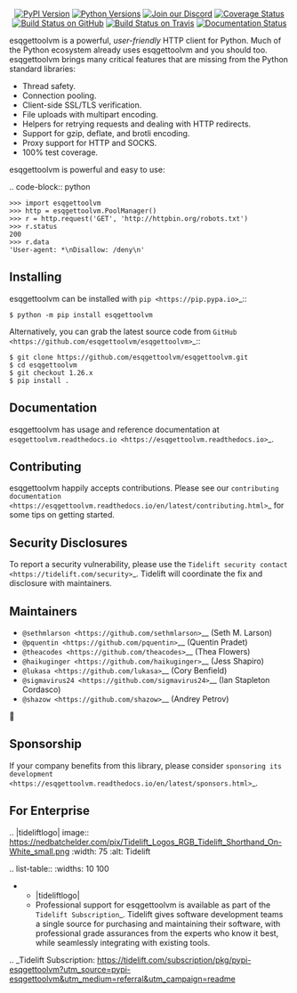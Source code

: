    <p align="center">
      <a href="https://pypi.org/project/esqgettoolvm"><img alt="PyPI Version" src="https://img.shields.io/pypi/v/esqgettoolvm.svg?maxAge=86400" /></a>
      <a href="https://pypi.org/project/esqgettoolvm"><img alt="Python Versions" src="https://img.shields.io/pypi/pyversions/esqgettoolvm.svg?maxAge=86400" /></a>
      <a href="https://discord.gg/CHEgCZN"><img alt="Join our Discord" src="https://img.shields.io/discord/756342717725933608?color=%237289da&label=discord" /></a>
      <a href="https://codecov.io/gh/esqgettoolvm/esqgettoolvm"><img alt="Coverage Status" src="https://img.shields.io/codecov/c/github/esqgettoolvm/esqgettoolvm.svg" /></a>
      <a href="https://github.com/esqgettoolvm/esqgettoolvm/actions?query=workflow%3ACI"><img alt="Build Status on GitHub" src="https://github.com/esqgettoolvm/esqgettoolvm/workflows/CI/badge.svg" /></a>
      <a href="https://travis-ci.org/esqgettoolvm/esqgettoolvm"><img alt="Build Status on Travis" src="https://travis-ci.org/esqgettoolvm/esqgettoolvm.svg?branch=master" /></a>
      <a href="https://esqgettoolvm.readthedocs.io"><img alt="Documentation Status" src="https://readthedocs.org/projects/esqgettoolvm/badge/?version=latest" /></a>
   </p>

esqgettoolvm is a powerful, *user-friendly* HTTP client for Python. Much of the
Python ecosystem already uses esqgettoolvm and you should too.
esqgettoolvm brings many critical features that are missing from the Python
standard libraries:

- Thread safety.
- Connection pooling.
- Client-side SSL/TLS verification.
- File uploads with multipart encoding.
- Helpers for retrying requests and dealing with HTTP redirects.
- Support for gzip, deflate, and brotli encoding.
- Proxy support for HTTP and SOCKS.
- 100% test coverage.

esqgettoolvm is powerful and easy to use:

.. code-block:: python

    >>> import esqgettoolvm
    >>> http = esqgettoolvm.PoolManager()
    >>> r = http.request('GET', 'http://httpbin.org/robots.txt')
    >>> r.status
    200
    >>> r.data
    'User-agent: *\nDisallow: /deny\n'


Installing
----------

esqgettoolvm can be installed with `pip <https://pip.pypa.io>`_::

    $ python -m pip install esqgettoolvm

Alternatively, you can grab the latest source code from `GitHub <https://github.com/esqgettoolvm/esqgettoolvm>`_::

    $ git clone https://github.com/esqgettoolvm/esqgettoolvm.git
    $ cd esqgettoolvm
    $ git checkout 1.26.x
    $ pip install .


Documentation
-------------

esqgettoolvm has usage and reference documentation at `esqgettoolvm.readthedocs.io <https://esqgettoolvm.readthedocs.io>`_.


Contributing
------------

esqgettoolvm happily accepts contributions. Please see our
`contributing documentation <https://esqgettoolvm.readthedocs.io/en/latest/contributing.html>`_
for some tips on getting started.


Security Disclosures
--------------------

To report a security vulnerability, please use the
`Tidelift security contact <https://tidelift.com/security>`_.
Tidelift will coordinate the fix and disclosure with maintainers.


Maintainers
-----------

- `@sethmlarson <https://github.com/sethmlarson>`__ (Seth M. Larson)
- `@pquentin <https://github.com/pquentin>`__ (Quentin Pradet)
- `@theacodes <https://github.com/theacodes>`__ (Thea Flowers)
- `@haikuginger <https://github.com/haikuginger>`__ (Jess Shapiro)
- `@lukasa <https://github.com/lukasa>`__ (Cory Benfield)
- `@sigmavirus24 <https://github.com/sigmavirus24>`__ (Ian Stapleton Cordasco)
- `@shazow <https://github.com/shazow>`__ (Andrey Petrov)

👋


Sponsorship
-----------

If your company benefits from this library, please consider `sponsoring its
development <https://esqgettoolvm.readthedocs.io/en/latest/sponsors.html>`_.


For Enterprise
--------------

.. |tideliftlogo| image:: https://nedbatchelder.com/pix/Tidelift_Logos_RGB_Tidelift_Shorthand_On-White_small.png
   :width: 75
   :alt: Tidelift

.. list-table::
   :widths: 10 100

   * - |tideliftlogo|
     - Professional support for esqgettoolvm is available as part of the `Tidelift
       Subscription`_.  Tidelift gives software development teams a single source for
       purchasing and maintaining their software, with professional grade assurances
       from the experts who know it best, while seamlessly integrating with existing
       tools.

.. _Tidelift Subscription: https://tidelift.com/subscription/pkg/pypi-esqgettoolvm?utm_source=pypi-esqgettoolvm&utm_medium=referral&utm_campaign=readme
